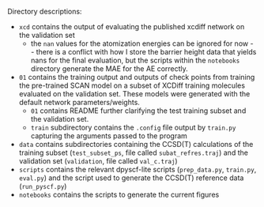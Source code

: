 Directory descriptions:

- `xcd` contains the output of evaluating the published xcdiff network on the validation set
    - the `nan` values for the atomization energies can be ignored for now -- there is a conflict with how I store the barrier height data that yields nans for the final evaluation, but the scripts within the `notebooks` directory generate the MAE for the AE correctly.
- `01` contains the training output and outputs of check points from training the pre-trained SCAN model on a subset of XCDiff training molecules evaluated on the validation set. These models were generated with the default network parameters/weights.
    - `01` contains README further clarifying the test training subset and the validation set.
    - `train` subdirectory contains the `.config` file output by `train.py` capturing the arguments passed to the program
- `data` contains subdirectories containing the CCSD(T) calculations of the training subset (`test_subset_ps`, file called `subat_refres.traj`) and the validation set (`validation`, file called `val_c.traj`)
- `scripts` contains the relevant dpyscf-lite scripts (`prep_data.py`, `train.py`, `eval.py`) and the script used to generate the CCSD(T) reference data (`run_pyscf.py`)
- `notebooks` contains the scripts to generate the current figures
